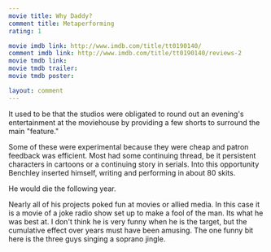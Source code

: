 ```yaml
---
movie title: Why Daddy?
comment title: Metaperforming
rating: 1

movie imdb link: http://www.imdb.com/title/tt0190140/
comment imdb link: http://www.imdb.com/title/tt0190140/reviews-2
movie tmdb link: 
movie tmdb trailer: 
movie tmdb poster: 

layout: comment
---
```


It used to be that the studios were obligated to round out an evening's entertainment at the moviehouse by providing a few shorts to surround the main "feature."

Some of these were experimental because they were cheap and patron feedback was efficient. Most had some continuing thread, be it persistent characters in cartoons or a continuing story in serials. Into this opportunity Benchley inserted himself, writing and performing in about 80 skits.

He would die the following year.

Nearly all of his projects poked fun at movies or allied media. In this case it is a movie of a joke radio show set up to make a fool of the man. Its what he was best at. I don't think he is very funny when he is the target, but the cumulative effect over years must have been amusing. The one funny bit here is the three guys singing a soprano jingle.
